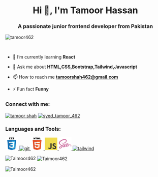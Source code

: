 <h1 align="center">Hi 👋, I'm Tamoor Hassan</h1>
<h3 align="center">A passionate junior frontend developer from Pakistan</h3>

<p align="left"> <img src="https://komarev.com/ghpvc/?username=tamoor462&label=Profile%20views&color=0e75b6&style=flat" alt="tamoor462" /> </p>

<p align="left"> <a href="https://twitter.com/" target="blank"><img src="https://img.shields.io/twitter/follow/?logo=twitter&style=for-the-badge" alt="" /></a> </p>

- 🌱 I’m currently learning **React**

- 💬 Ask me about **HTML,CSS,Bootstrap,Tailwind,Javascript**

- 📫 How to reach me **tamoorshah462@gmail.com**

- ⚡ Fun fact **Funny**

<h3 align="left">Connect with me:</h3>
<p align="left">
<a href="https://linkedin.com/in/tamoor shah" target="_blank"><img align="center" src="https://raw.githubusercontent.com/rahuldkjain/github-profile-readme-generator/master/src/images/icons/Social/linked-in-alt.svg" alt="tamoor shah" height="30" width="40" /></a>
<a href="https://instagram.com/syed_tamoor_462" target="_blank"><img align="center" src="https://raw.githubusercontent.com/rahuldkjain/github-profile-readme-generator/master/src/images/icons/Social/instagram.svg" alt="syed_tamoor_462" height="30" width="40" /></a>
</p>

<h3 align="left">Languages and Tools:</h3>
<p align="left"> <a href="https://www.w3schools.com/css/" target="_blank" rel="noreferrer"> <img src="https://raw.githubusercontent.com/devicons/devicon/master/icons/css3/css3-original-wordmark.svg" alt="css3" width="40" height="40"/> </a> <a href="https://git-scm.com/" target="_blank" rel="noreferrer"> <img src="https://www.vectorlogo.zone/logos/git-scm/git-scm-icon.svg" alt="git" width="40" height="40"/> </a> <a href="https://www.w3.org/html/" target="_blank" rel="noreferrer"> <img src="https://raw.githubusercontent.com/devicons/devicon/master/icons/html5/html5-original-wordmark.svg" alt="html5" width="40" height="40"/> </a> <a href="https://developer.mozilla.org/en-US/docs/Web/JavaScript" target="_blank" rel="noreferrer"> <img src="https://raw.githubusercontent.com/devicons/devicon/master/icons/javascript/javascript-original.svg" alt="javascript" width="40" height="40"/> </a> <a href="https://sass-lang.com" target="_blank" rel="noreferrer"> <img src="https://raw.githubusercontent.com/devicons/devicon/master/icons/sass/sass-original.svg" alt="sass" width="40" height="40"/> </a> <a href="https://tailwindcss.com/" target="_blank" rel="noreferrer"> <img src="https://www.vectorlogo.zone/logos/tailwindcss/tailwindcss-icon.svg" alt="tailwind" width="40" height="40"/> </a> </p>

<p><img align="left" src="https://github-readme-stats.vercel.app/api/top-langs?username=Taimoor462&show_icons=true&locale=en&layout=compact" alt="Taimoor462" /></p>

<p>&nbsp;<img align="center" src="https://github-readme-stats.vercel.app/api?username=Taimoor462&show_icons=true&locale=en" alt="Taimoor462" /></p>

<p><img align="center" src="https://github-readme-streak-stats.herokuapp.com/?user=Taimoor462&" alt="Taimoor462" /></p>
